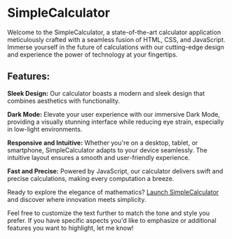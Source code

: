 # SimpleCalculator
Welcome to the SimpleCalculator, a state-of-the-art calculator application meticulously crafted with a seamless fusion of HTML, CSS, and JavaScript. Immerse yourself in the future of calculations with our cutting-edge design and experience the power of technology at your fingertips.

## Features:
**Sleek Design:** Our calculator boasts a modern and sleek design that combines aesthetics with functionality.

**Dark Mode:** Elevate your user experience with our immersive Dark Mode, providing a visually stunning interface while reducing eye strain, especially in low-light environments.

**Responsive and Intuitive:** Whether you're on a desktop, tablet, or smartphone, SimpleCalculator adapts to your device seamlessly. The intuitive layout ensures a smooth and user-friendly experience.

**Fast and Precise:** Powered by JavaScript, our calculator delivers swift and precise calculations, making every computation a breeze.

Ready to explore the elegance of mathematics? [Launch SimpleCalculator](u7p4l-in.github.io/simple-calculator/) and discover where innovation meets simplicity.

Feel free to customize the text further to match the tone and style you prefer. If you have specific aspects you'd like to emphasize or additional features you want to highlight, let me know!
